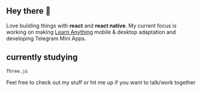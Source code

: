 ## Hey there 🪷
Love building things with **react** and **react native**. My current focus is working on making [Learn Anything](https://github.com/learn-anything) mobile & desktop adaptation and developing Telegram Mini Apps. 
## currently studying
`Three.js`

Feel free to check out my stuff or hit me up if you want to talk/work together
